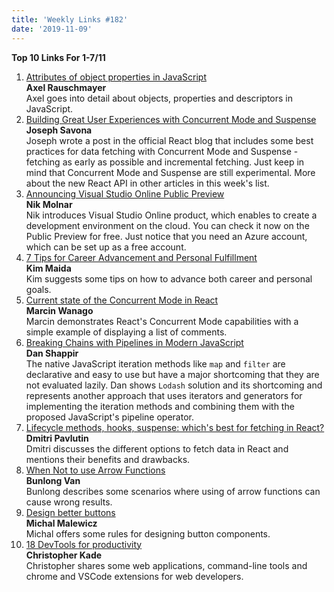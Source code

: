 ```yaml
---
title: 'Weekly Links #182'
date: '2019-11-09'
---
```


**Top 10 Links For 1-7/11**

1. [Attributes of object properties in JavaScript](https://2ality.com/2019/11/object-property-attributes.html)  
   **Axel Rauschmayer**  
   Axel goes into detail about objects, properties and descriptors in JavaScript.
2. [Building Great User Experiences with Concurrent Mode and Suspense](https://reactjs.org/blog/2019/11/06/building-great-user-experiences-with-concurrent-mode-and-suspense.html)  
   **Joseph Savona**  
   Joseph wrote a post in the official React blog that includes some best practices for data fetching with Concurrent Mode and Suspense - fetching as early as possible and incremental fetching. Just keep in mind that Concurrent Mode and Suspense are still experimental. More about the new React API in other articles in this week's list.
3. [Announcing Visual Studio Online Public Preview](https://devblogs.microsoft.com/visualstudio/announcing-visual-studio-online-public-preview/)  
   **Nik Molnar**  
   Nik introduces Visual Studio Online product, which enables to create a development environment on the cloud. You can check it now on the Public Preview for free. Just notice that you need an Azure account, which can be set up as a free account.
4. [7 Tips for Career Advancement and Personal Fulfillment](https://dev.to/kimmaida/7-tips-for-career-advancement-and-personal-fulfillment-5e02)  
   **Kim Maida**  
   Kim suggests some tips on how to advance both career and personal goals.
5. [Current state of the Concurrent Mode in React](https://wanago.io/2019/11/04/current-state-of-the-concurrent-mode-in-react/)  
   **Marcin Wanago**  
   Marcin demonstrates React's Concurrent Mode capabilities with a simple example of displaying a list of comments.
6. [Breaking Chains with Pipelines in Modern JavaScript](https://www.wix.engineering/post/breaking-chains-with-pipelines-in-modern-javascript)  
   **Dan Shappir**  
   The native JavaScript iteration methods like `map` and `filter` are declarative and easy to use but have a major shortcoming that they are not evaluated lazily. Dan shows `Lodash` solution and its shortcoming and represents another approach that uses iterators and generators for implementing the iteration methods and combining them with the proposed JavaScript's pipeline operator.
7. [Lifecycle methods, hooks, suspense: which's best for fetching in React?](https://dmitripavlutin.com/react-fetch-lifecycle-methods-hooks-suspense/)  
   **Dmitri Pavlutin**  
   Dmitri discusses the different options to fetch data in React and mentions their benefits and drawbacks.
8. [When Not to use Arrow Functions](https://dev.to/bunlong/when-not-to-use-arrow-functions-4knc)  
   **Bunlong Van**  
   Bunlong describes some scenarios where using of arrow functions can cause wrong results.
9. [Design better buttons](https://uxdesign.cc/design-better-buttons-a5c90a113280)  
   **Michal Malewicz**  
   Michal offers some rules for designing button components.
10. [18 DevTools for productivity](https://dev.to/christopherkade/18-devtools-for-productivity-5ia)  
    **Christopher Kade**  
    Christopher shares some web applications, command-line tools and chrome and VSCode extensions for web developers.
